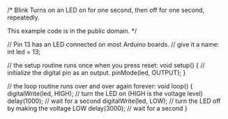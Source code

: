/*
  Blink
  Turns on an LED on for one second, then off for one second, repeatedly.
 
  This example code is in the public domain.
 */
 
// Pin 13 has an LED connected on most Arduino boards.
// give it a name:
int led = 13;

// the setup routine runs once when you press reset:
void setup() {
  // initialize the digital pin as an output.
  pinMode(led, OUTPUT);
}

// the loop routine runs over and over again forever:
void loop() {
  digitalWrite(led, HIGH);   // turn the LED on (HIGH is the voltage level)
  delay(1000);               // wait for a second
  digitalWrite(led, LOW);    // turn the LED off by making the voltage LOW
  delay(3000);               // wait for a second
}
